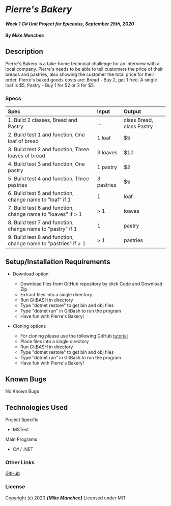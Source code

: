 # _Pierre's Bakery_

#### _Week 1 C# Unit Project for Epicodus, September 25th, 2020_

#### By _**Mike Manchee**_

## Description

Pierre's Bakery is a take-home technical challenge for an interview with a local company. Pierre's needs to be able to tell customers the price of their breads and pastries, also showing the customer the total price for their order. Pierre's baked goods costs are: Bread - Buy 2, get 1 free. A single loaf is $5, Pastry - Buy 1 for $2 or 3 for $5.

<!-- Brainstorming
the math is figured out so i need to build 2 classes, Bread and Pastry.
test for one Loaf of bread
test for 3 loaves of bread
test for 1 pastry 
test for 3 pastries
total the costs
console for the customer w/ tax
 -->
### Specs
| Spec | Input | Output |
| :-------------     | :------------- | :------------- |
|  1. Build 2 classes, Bread and Pastry | ... | class Bread, class Pastry |
|  2. Build test 1 and function, One loaf of bread | 1 loaf | $5 |
|  3. Build test 2 and function, Three loaves of bread | 3 loaves | $10 |
|  4. Build test 3 and function, One pastry | 1 pastry | $2 |
|  5. Build test 4 and function, Three pastries | 3 pastries | $5 |
|  6. Build test 5 and function, change name to "loaf" if 1 | 1 | loaf |
|  7. Build test 6 and function, change name to "loaves" if  > 1 | > 1 | loaves |
|  8. Build test 7 and function, change name to "pastry" if 1 | 1 | pastry |
|  9. Build test 8 and function, change name to "pastries" if > 1 | > 1 | pastries |

## Setup/Installation Requirements

* Download option
  * Download files from GitHub repository by click Code and Download Zip
  * Extract files into a single directory 
  * Run GitBASH in directory
  * Type "dotnet restore" to get bin and obj files
  * Type "dotnet run" in GitBash to run the program
  * Have fun with Pierre's Bakery!

* Cloning options
  * For cloning please use the following GitHub [tutorial](https://docs.github.com/en/enterprise/2.16/user/github/creating-cloning-and-archiving-repositories/cloning-a-repository)
  * Place files into a single directory 
  * Run GitBASH in directory
  * Type "dotnet restore" to get bin and obj files
  * Type "dotnet run" in GitBash to run the program
  * Have fun with Pierre's Bakery!

## Known Bugs

No Known Bugs

## Technologies Used

Project Specific
* MSTest

Main Programs
* C# / .NET


### Other Links
[GitHub](https://github.com/mmanchee)

### License

Copyright (c) 2020 **_{Mike Manchee}_**
Licensed under MIT